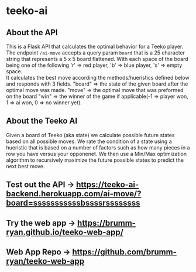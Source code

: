 # teeko-ai

## About the API 
This is a Flask API that calculates the optimal behavior for a Teeko player. 
The endpoint `/ai-move` accepts a query param `board` that is a 25 character string that represents a 5 x 5 board flattened. 
With each space of the board being one of the following 'r' => red player, 'b' => blue player, 's' => empty space.  
It calculates the best move according the methods/hueristics defined below and responds with 3 fields.
"board" => the state of the given board after the optimal move was made.
"move" => the optimal move that was preformed on the board
"win" => the winner of the game if applicable(-1 => player won, 1 => ai won, 0 => no winner yet).


## About the Teeko AI
Given a board of Teeko (aka state) we calculate possible future states based on all possible moves. 
We rate the condition of a state using a hueristic that is based on a number of factors such as how many pieces in a row you have versus your opponenet.
We then use a Min/Max optimization algorithm to recursively maximize the future possible states to predict the next best move.

## Test out the API -> https://teeko-ai-backend.herokuapp.com/ai-move/?board=sssssssssssbssssrssssssss

## Try the web app -> https://brumm-ryan.github.io/teeko-web-app/

## Web App Repo -> https://github.com/brumm-ryan/teeko-web-app
